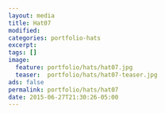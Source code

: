 ```yaml
---
layout: media
title: Hat07
modified:
categories: portfolio-hats
excerpt:
tags: []
image:
  feature: portfolio/hats/hat07.jpg
  teaser:  portfolio/hats/hat07-teaser.jpg
ads: false
permalink: portfolio/hats/hat07
date: 2015-06-27T21:30:26-05:00
---
```


